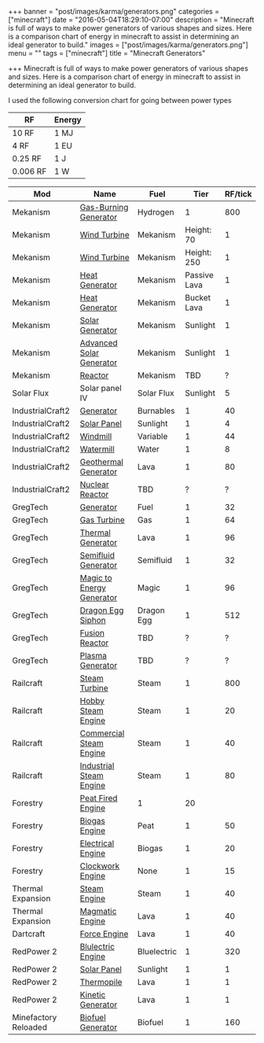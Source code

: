 +++
banner = "post/images/karma/generators.png"
categories = ["minecraft"]
date = "2016-05-04T18:29:10-07:00"
description = "Minecraft is full of ways to make power generators of various shapes and sizes. Here is a comparison chart of energy in minecraft to assist in determining an ideal generator to build."
images = ["post/images/karma/generators.png"]
menu = ""
tags = ["minecraft"]
title = "Minecraft Generators"

+++
Minecraft is full of ways to make power generators of various shapes and sizes. Here is a comparison chart of energy in minecraft to assist in determining an ideal generator to build.
<!--more-->

I used the following conversion chart for going between power types

|RF|Energy|
|---|---|
|10 RF|1 MJ|
|4 RF|1 EU|
|0.25 RF|1 J|
|0.006 RF|1 W|

|Mod|Name|Fuel|Tier|RF/tick|
|---|---|---|---|---|
|Mekanism|[Gas-Burning Generator](http://wiki.aidancbrady.com/wiki/Gas-Burning_Generator)|Hydrogen|1|800|
|Mekanism|[Wind Turbine](http://wiki.aidancbrady.com/wiki/Wind_Turbine)|Mekanism|Height: 70|1|40|
|Mekanism|[Wind Turbine](http://wiki.aidancbrady.com/wiki/Wind_Turbine)|Mekanism|Height: 250|1|80|
|Mekanism|[Heat Generator](http://wiki.aidancbrady.com/wiki/Heat_Generator)|Mekanism|Passive Lava|1|1|
|Mekanism|[Heat Generator](http://wiki.aidancbrady.com/wiki/Heat_Generator)|Mekanism|Bucket Lava|1|15|
|Mekanism|[Solar Generator](http://wiki.aidancbrady.com/wiki/Solar_Generator)|Mekanism|Sunlight|1|20|
|Mekanism|[Advanced Solar Generator](http://wiki.aidancbrady.com/wiki/Advanced_Solar_Generator)|Mekanism|Sunlight|1|60|
|Mekanism|[Reactor](http://wiki.aidancbrady.com/wiki/Fusion_Reactor)|Mekanism|TBD|?|?|
|Solar Flux|Solar panel IV|Solar Flux|Sunlight|5|4096|
|IndustrialCraft2|[Generator](https://docs.google.com/spreadsheets/d/1XP8T_MDlL2BY4MTERKezNE-DZewi3e2o-PZHmew0Tfc/edit#gid=0)|Burnables|1|40|
|IndustrialCraft2|[Solar Panel](https://docs.google.com/spreadsheets/d/1XP8T_MDlL2BY4MTERKezNE-DZewi3e2o-PZHmew0Tfc/edit#gid=0)|Sunlight|1|4|
|IndustrialCraft2|[Windmill](https://docs.google.com/spreadsheets/d/1XP8T_MDlL2BY4MTERKezNE-DZewi3e2o-PZHmew0Tfc/edit#gid=0)|Variable|1|44|
|IndustrialCraft2|[Watermill](https://docs.google.com/spreadsheets/d/1XP8T_MDlL2BY4MTERKezNE-DZewi3e2o-PZHmew0Tfc/edit#gid=0)|Water|1|8|
|IndustrialCraft2|[Geothermal Generator](https://docs.google.com/spreadsheets/d/1XP8T_MDlL2BY4MTERKezNE-DZewi3e2o-PZHmew0Tfc/edit#gid=0)|Lava|1|80|
|IndustrialCraft2|[Nuclear Reactor](https://docs.google.com/spreadsheets/d/1XP8T_MDlL2BY4MTERKezNE-DZewi3e2o-PZHmew0Tfc/edit#gid=0)|TBD|?|?|
|GregTech|[Generator](https://docs.google.com/spreadsheets/d/1XP8T_MDlL2BY4MTERKezNE-DZewi3e2o-PZHmew0Tfc/edit#gid=0)|Fuel|1|32|
|GregTech|[Gas Turbine](https://docs.google.com/spreadsheets/d/1XP8T_MDlL2BY4MTERKezNE-DZewi3e2o-PZHmew0Tfc/edit#gid=0)|Gas|1|64|
|GregTech|[Thermal Generator](https://docs.google.com/spreadsheets/d/1XP8T_MDlL2BY4MTERKezNE-DZewi3e2o-PZHmew0Tfc/edit#gid=0)|Lava|1|96|
|GregTech|[Semifluid Generator](https://docs.google.com/spreadsheets/d/1XP8T_MDlL2BY4MTERKezNE-DZewi3e2o-PZHmew0Tfc/edit#gid=0)|Semifluid|1|32|
|GregTech|[Magic to Energy Generator](https://docs.google.com/spreadsheets/d/1XP8T_MDlL2BY4MTERKezNE-DZewi3e2o-PZHmew0Tfc/edit#gid=0)|Magic|1|96|
|GregTech|[Dragon Egg Siphon](https://docs.google.com/spreadsheets/d/1XP8T_MDlL2BY4MTERKezNE-DZewi3e2o-PZHmew0Tfc/edit#gid=0)|Dragon Egg|1|512|
|GregTech|[Fusion Reactor](https://docs.google.com/spreadsheets/d/1XP8T_MDlL2BY4MTERKezNE-DZewi3e2o-PZHmew0Tfc/edit#gid=0)|TBD|?|?|
|GregTech|[Plasma Generator](https://docs.google.com/spreadsheets/d/1XP8T_MDlL2BY4MTERKezNE-DZewi3e2o-PZHmew0Tfc/edit#gid=0)|TBD|?|?|
|Railcraft|[Steam Turbine](https://docs.google.com/spreadsheets/d/1XP8T_MDlL2BY4MTERKezNE-DZewi3e2o-PZHmew0Tfc/edit#gid=0)|Steam|1|800|
|Railcraft|[Hobby Steam Engine](https://docs.google.com/spreadsheets/d/1XP8T_MDlL2BY4MTERKezNE-DZewi3e2o-PZHmew0Tfc/edit#gid=0)|Steam|1|20|
|Railcraft|[Commercial Steam Engine](https://docs.google.com/spreadsheets/d/1XP8T_MDlL2BY4MTERKezNE-DZewi3e2o-PZHmew0Tfc/edit#gid=0)|Steam|1|40|
|Railcraft|[Industrial Steam Engine](https://docs.google.com/spreadsheets/d/1XP8T_MDlL2BY4MTERKezNE-DZewi3e2o-PZHmew0Tfc/edit#gid=0)|Steam|1|80|
|Forestry|[Peat Fired Engine](https://docs.google.com/spreadsheets/d/1XP8T_MDlL2BY4MTERKezNE-DZewi3e2o-PZHmew0Tfc/edit#gid=0)|1|20|
|Forestry|[Biogas Engine](https://docs.google.com/spreadsheets/d/1XP8T_MDlL2BY4MTERKezNE-DZewi3e2o-PZHmew0Tfc/edit#gid=0)|Peat|1|50|
|Forestry|[Electrical Engine](https://docs.google.com/spreadsheets/d/1XP8T_MDlL2BY4MTERKezNE-DZewi3e2o-PZHmew0Tfc/edit#gid=0)|Biogas|1|20|
|Forestry|[Clockwork Engine](https://docs.google.com/spreadsheets/d/1XP8T_MDlL2BY4MTERKezNE-DZewi3e2o-PZHmew0Tfc/edit#gid=0)|None|1|15|
|Thermal Expansion|[Steam Engine](https://docs.google.com/spreadsheets/d/1XP8T_MDlL2BY4MTERKezNE-DZewi3e2o-PZHmew0Tfc/edit#gid=0)|Steam|1|40|
|Thermal Expansion|[Magmatic Engine](https://docs.google.com/spreadsheets/d/1XP8T_MDlL2BY4MTERKezNE-DZewi3e2o-PZHmew0Tfc/edit#gid=0)|Lava|1|40|
|Dartcraft|[Force Engine](https://docs.google.com/spreadsheets/d/1XP8T_MDlL2BY4MTERKezNE-DZewi3e2o-PZHmew0Tfc/edit#gid=0)|Lava|1|40|
|RedPower 2|[Blulectric Engine](https://docs.google.com/spreadsheets/d/1XP8T_MDlL2BY4MTERKezNE-DZewi3e2o-PZHmew0Tfc/edit#gid=0)|Bluelectric|1|320|
|RedPower 2|[Solar Panel](https://docs.google.com/spreadsheets/d/1XP8T_MDlL2BY4MTERKezNE-DZewi3e2o-PZHmew0Tfc/edit#gid=0)|Sunlight|1|1|
|RedPower 2|[Thermopile](https://docs.google.com/spreadsheets/d/1XP8T_MDlL2BY4MTERKezNE-DZewi3e2o-PZHmew0Tfc/edit#gid=0)|Lava|1|1|
|RedPower 2|[Kinetic Generator](https://docs.google.com/spreadsheets/d/1XP8T_MDlL2BY4MTERKezNE-DZewi3e2o-PZHmew0Tfc/edit#gid=0)|Lava|1|1|
|Minefactory Reloaded|[Biofuel Generator](https://docs.google.com/spreadsheets/d/1XP8T_MDlL2BY4MTERKezNE-DZewi3e2o-PZHmew0Tfc/edit#gid=0)|Biofuel|1|160|






